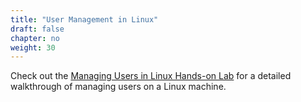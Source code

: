 ```yaml
---
title: "User Management in Linux"
draft: false
chapter: no
weight: 30
---
```


Check out the [Managing Users in Linux Hands-on Lab](https://learn.acloud.guru/handson/2f819c2a-6893-4ea8-8bd7-807bc641dca9) for 
a detailed walkthrough of managing users on a Linux machine.

